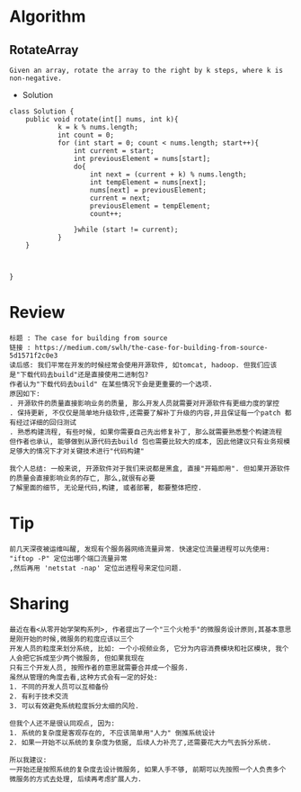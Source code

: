 # Algorithm

## RotateArray
    Given an array, rotate the array to the right by k steps, where k is non-negative.


- Solution

```
class Solution {
    public void rotate(int[] nums, int k){
            k = k % nums.length;
            int count = 0;
            for (int start = 0; count < nums.length; start++){
                int current = start;
                int previousElement = nums[start];
                do{
                    int next = (current + k) % nums.length;
                    int tempElement = nums[next];
                    nums[next] = previousElement;
                    current = next;
                    previousElement = tempElement;
                    count++;
    
                }while (start != current);
            }
    }


    
}
```


# Review
    标题 : The case for building from source
    链接 : https://medium.com/swlh/the-case-for-building-from-source-5d1571f2c0e3
    读后感: 我们平常在开发的时候经常会使用开源软件, 如tomcat, hadoop. 但我们应该是"下载代码去build"还是直接使用二进制包?
    作者认为"下载代码去build" 在某些情况下会是更重要的一个选项. 
    原因如下:
    . 开源软件的质量直接影响业务的质量, 那么开发人员就需要对开源软件有更细力度的掌控
    . 保持更新, 不仅仅是简单地升级软件,还需要了解补丁升级的内容,并且保证每一个patch 都有经过详细的回归测试
    . 熟悉构建流程, 有些时候, 如果你需要自己先出修复补丁, 那么就需要熟悉整个构建流程
    但作者也承认, 能够做到从源代码去build 包也需要比较大的成本, 因此他建议只有业务规模足够大的情况下才对关键技术进行"代码构建" 
    
    我个人总结: 一般来说, 开源软件对于我们来说都是黑盒, 直接"开箱即用". 但如果开源软件的质量会直接影响业务的存亡, 那么,就很有必要
    了解里面的细节, 无论是代码,构建, 或者部署, 都要整体把控. 
# Tip
    前几天深夜被运维叫醒, 发现有个服务器网络流量异常. 快速定位流量进程可以先使用: "iftop -P" 定位出哪个端口流量异常
    ,然后再用 'netstat -nap' 定位出进程号来定位问题.

# Sharing
    最近在看<从零开始学架构系列>, 作者提出了一个"三个火枪手"的微服务设计原则,其基本意思是刚开始的时候,微服务的粒度应该以三个
    开发人员的粒度来划分系统, 比如: 一个小视频业务, 它分为内容消费模块和社区模块, 我个人会把它拆成至少两个微服务, 但如果我现在
    只有三个开发人员, 按照作者的意思就需要合并成一个服务.
    虽然从管理的角度去看,这种方式会有一定的好处: 
    1. 不同的开发人员可以互相备份
    2. 有利于技术交流
    3. 可以有效避免系统粒度拆分太细的风险.
    
    但我个人还不是很认同观点, 因为:
    1. 系统的复杂度是客观存在的, 不应该简单用"人力" 倒推系统设计
    2. 如果一开始不以系统的复杂度为依据, 后续人力补充了,还需要花大力气去拆分系统.
    
    所以我建议:
    一开始还是按照系统的复杂度去设计微服务, 如果人手不够, 前期可以先按照一个人负责多个微服务的方式去处理, 后续再考虑扩展人力.
    